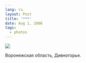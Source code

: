 ```yaml
---
lang: ru
layout: Post
title: '***'
date: Aug 1, 2006
tags:
  - photos
---
```


![](photo://Sapegin_Artem_20D_2006-07-08_210-1057)

Воронежская область, Дивногорье.
